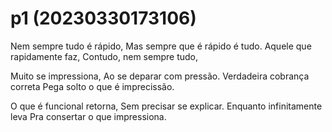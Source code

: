 # p1 (20230330173106)

Nem sempre tudo é rápido,
Mas sempre que é rápido é tudo.
Aquele que rapidamente faz,
Contudo, nem sempre tudo,

Muito se impressiona,
Ao se deparar com pressão.
Verdadeira cobrança correta
Pega solto o que é imprecissão.

O que é funcional retorna,
Sem precisar se explicar.
Enquanto infinitamente leva
Pra consertar o que impressiona.



